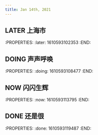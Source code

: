 ```yaml
---
title: Jan 14th, 2021
---
```


## LATER 上海市
:PROPERTIES:
:later: 1610593102353
:END:
## DOING  声声呼唤
:PROPERTIES:
:doing: 1610593108477
:END:
## NOW 闪闪生辉
:PROPERTIES:
:now: 1610593113795
:END:
## DONE  还是很
:PROPERTIES:
:done: 1610593119487
:END:
